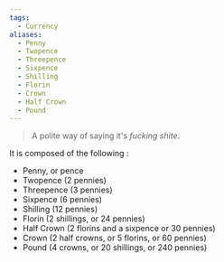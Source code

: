 ```yaml
---
tags:
  - Currency
aliases:
  - Penny
  - Twopence
  - Threepence
  - Sixpence
  - Shilling
  - Florin
  - Crown
  - Half Crown
  - Pound
---
```


> A polite way of saying it's *fucking shite*.

It is composed of the following :
- Penny, or pence
- Twopence (2 pennies)
- Threepence (3 pennies)
- Sixpence (6 pennies)
- Shilling (12 pennies)
- Florin (2 shillings, or 24 pennies)
- Half Crown (2 florins and a sixpence or 30 pennies)
- Crown (2 half crowns, or 5 florins, or 60 pennies)
- Pound (4 crowns, or 20 shillings, or 240 pennies)